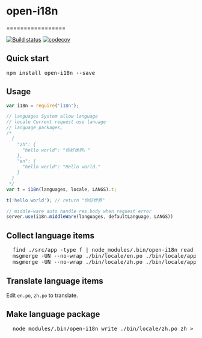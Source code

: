 # open-i18n
=================

[![Build status](https://api.travis-ci.org/open-node/open-i18n.svg?branch=master)](https://travis-ci.org/open-node/open-i18n)
[![codecov](https://codecov.io/gh/open-node/open-i18n/branch/master/graph/badge.svg)](https://codecov.io/gh/open-node/open-i18n)

## Quick start
<pre>npm install open-i18n --save</pre>

## Usage
```js
var i18n = require('i18n');

// languages System allow language
// locale Current request use lanuage
// language packages,
/*
  {
    "zh": {
      "hello world": "你好世界。"
    },
    "en": {
      "hello world": "Hello world."
    }
  }
 */
var t = i18n(languages, locale, LANGS).t;

t('hello world'); // return "你好世界"

// middle-ware auto handle res.body when request error
server.use(i18n.middleWare(languages, defaultLanguage, LANGS))
```

## Collect language items
<pre>
  find ./src/app -type f | node_modules/.bin/open-i18n read > bin/locale/application.pot
  msgmerge -UN --no-wrap ./bin/locale/en.po ./bin/locale/application.pot
  msgmerge -UN --no-wrap ./bin/locale/zh.po ./bin/locale/application.pot
</pre>

## Translate language items

Edit `en.po`, `zh.po` to translate.

## Make language package
<pre>
  node_modules/.bin/open-i18n write ./bin/locale/zh.po zh > locale/zh.json
</pre>
